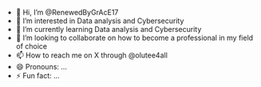 - 👋 Hi, I’m @RenewedByGrAcE17
- 👀 I’m interested in Data analysis and Cybersecurity
- 🌱 I’m currently learning Data analysis and Cybersecurity
- 💞️ I’m looking to collaborate on how to become a professional in my field of choice
- 📫 How to reach me on X through @olutee4all
- 😄 Pronouns: ...
- ⚡ Fun fact: ...

<!---
RenewedByGrAcE17/RenewedByGrAcE17 is a ✨ special ✨ repository because its `README.md` (this file) appears on your GitHub profile.
You can click the Preview link to take a look at your changes.
--->
